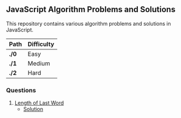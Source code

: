 ## JavaScript Algorithm Problems and Solutions

This repository contains various algorithm problems and solutions in JavaScript.

|   Path     | Difficulty |
|   -------- | ------- |
|   **./0**  | Easy    |
|   **./1**  | Medium  |
|   **./2**  | Hard    |

### Questions

1. [Length of Last Word](./0/length-of-last-word)
   - [Solution](./0/length-of-last-word/solution.js)
